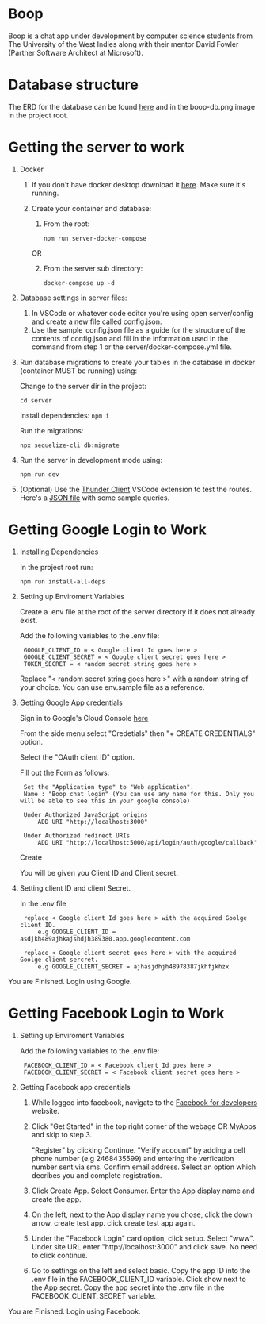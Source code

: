 # Boop

Boop is a chat app under development by computer science students from The University of the West Indies along with their mentor David Fowler (Partner Software Architect at Microsoft).

# Database structure

The ERD for the database can be found [here](https://dbdiagram.io/d/612bbd55825b5b0146e9aed7) and in the boop-db.png image in the project root.

# Getting the server to work

1. Docker
    1. If you don't have docker desktop download it [here](https://www.docker.com/products/docker-desktop). Make sure it's running.
    2. Create your container and database:
        1. From the root:
    
            `npm run server-docker-compose`

        OR

        2. From the server sub directory:

            `docker-compose up -d`

2. Database settings in server files:
    1. In VSCode or whatever code editor you're using open server/config and create a new file called config.json. 
    2. Use the sample_config.json file as a guide for the structure of the contents of config.json and fill in the information used in the command from step 1 or the server/docker-compose.yml file.

3. Run database migrations to create your tables in the database in docker (container MUST be running) using:

    Change to the server dir in the project:

    `cd server`

    Install dependencies:
    `npm i`

    Run the migrations:

    `npx sequelize-cli db:migrate`
    
4. Run the server in development mode using:
    
    `npm run dev`

5. (Optional) Use the [Thunder Client](https://marketplace.visualstudio.com/items?itemName=rangav.vscode-thunder-client) VSCode extension to test the routes. Here's a [JSON file](https://drive.google.com/drive/folders/14SfX97UpaPSqzPgeuLMLAoRXbzHXtx0O?usp=sharing) with some sample queries.

# Getting Google Login to Work

1. Installing Dependencies

    In the project root run:

    `npm run install-all-deps`

2. Setting up Enviroment Variables

    Create a .env file at the root of the server directory if it does not already exist.

    Add the following variables to the .env file:

        GOOGLE_CLIENT_ID = < Google client Id goes here >
        GOOGLE_CLIENT_SECRET = < Google client secret goes here >
        TOKEN_SECRET = < random secret string goes here >
    
    Replace "< random secret string goes here >" with a random string of your choice. You can use env.sample file as a reference.
 
3. Getting Google App credentials
    
    Sign in to Google's Cloud Console [here](https://accounts.google.com/ServiceLogin/signinchooser?service=cloudconsole&passive=1209600&osid=1&continue=https%3A%2F%2Fconsole.cloud.google.com%2Fapis%2Fcredentials%3Fref%3Dhttps%3A%2F%2Fwww.google.com%2F&followup=https%3A%2F%2Fconsole.cloud.google.com%2Fapis%2Fcredentials%3Fref%3Dhttps%3A%2F%2Fwww.google.com%2F&flowName=GlifWebSignIn&flowEntry=ServiceLogin)
 
    From the side menu select "Credetials" then  "+ CREATE CREDENTIALS" option.

    Select the "OAuth client ID" option.

    Fill out the Form as follows:

        Set the "Application type" to "Web application".
        Name : "Boop chat login" (You can use any name for this. Only you will be able to see this in your google console)
        
        Under Authorized JavaScript origins
            ADD URI "http://localhost:3000"
        
        Under Authorized redirect URIs
            ADD URI "http://localhost:5000/api/login/auth/google/callback"

    Create

    You will be given you Client ID and Client secret.

4. Setting client ID and client Secret.
    
    In the .env file

        replace < Google client Id goes here > with the acquired Goolge client ID.
            e.g GOOGLE_CLIENT_ID = asdjkh489ajhkajshdjh389380.app.googlecontent.com

        replace < Google client secret goes here > with the acquired Goolge client sercret.
            e.g GOOGLE_CLIENT_SECRET = ajhasjdhjh48978387jkhfjkhzx

You are Finished. Login using Google.


# Getting Facebook Login to Work

1. Setting up Enviroment Variables

    Add the following variables to the .env file:

        FACEBOOK_CLIENT_ID = < Facebook client Id goes here >
        FACEBOOK_CLIENT_SECRET = < Facebook client secret goes here >

2. Getting Facebook app credentials

    1. While logged into facebook, navigate to the [Facebook for developers](https://developers.facebook.com/) website.

    2. Click "Get Started" in the top right corner of the webage OR MyApps and skip to step 3.

        "Register" by clicking Continue.
        "Verify account" by adding a cell phone number (e.g 2468435599) and entering the verfication number sent via sms. 
        Confirm email address.
        Select an option which decribes you and complete registration. 

    3. Click Create App.
        Select Consumer.
        Enter the App display name and create the app.

    4. On the left, next to the App display name you chose, click the down arrow.
        create test app.
        click create test app again.
    
    5. Under the "Facebook Login" card option, click setup.
        Select "www".
        Under site URL enter "http://localhost:3000" and click save.
        No need to click continue.
    
    6. Go to settings on the left and select basic.
        Copy the app ID into the .env file in the FACEBOOK_CLIENT_ID variable.
        Click show next to the App secret.
        Copy the app secret into the .env file in the FACEBOOK_CLIENT_SECRET variable.

You are Finished. Login using Facebook.
